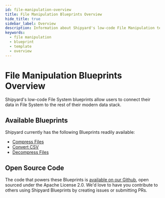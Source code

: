 ```yaml
---
id: file-manipulation-overview
title: File Manipulation Blueprints Overview
hide_title: true
sidebar_label: Overview
description: Information about Shipyard's low-code File Manipulation templates.
keywords:
  - file manipulation
  - blueprint
  - template
  - overview
---
```

# File Manipulation Blueprints Overview

Shipyard's low-code File System blueprints allow users to connect their data in File System to the rest of their modern data stack.

## Available Blueprints
Shipyard currently has the following Blueprints readily available: 
- [Compress Files](file-manipulation-compress-files.md)
- [Convert CSV](file-manipulation-convert-csv.md)
- [Decompress Files](file-manipulation-decompress-files.md)

## Open Source Code
The code that powers these Blueprints is [available on our Github](https://docs.shipyardapp.com/blueprint-library/file-system), open sourced under the Apache License 2.0. We'd love to have you contribute to others using Shipyard Blueprints by creating issues or submitting PRs.
